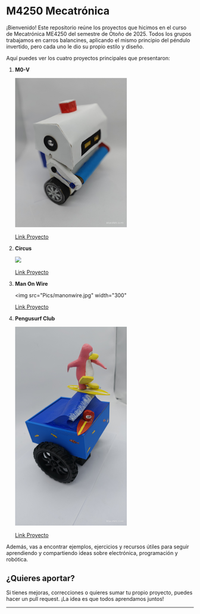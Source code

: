 # M4250 Mecatrónica

¡Bienvenido! Este repositorio reúne los proyectos que hicimos en el curso de Mecatrónica ME4250 del semestre de Otoño de 2025. Todos los grupos trabajamos en carros balancines, aplicando el mismo principio del péndulo invertido, pero cada uno le dio su propio estilo y diseño.

Aquí puedes ver los cuatro proyectos principales que presentaron:

1. **M0-V**
   
   <img src="Pics/mo-v.jpg"  width="300">
   
   [Link Proyecto](https://github.com/CarlosCornejoM/M0-V.git)

2. **Circus**
   
   <img src="Pics/circus.jpg" width="300">

   [Link Proyecto]()

3. **Man On Wire**

   <img src="Pics/manonwire.jpg" width="300"

   [Link Proyecto](https://github.com/julioechavarria/Mecatr-nica---Man-on-the-Wire.git)
   

4. **Pengusurf Club**
   
   <img src="Pics/pengusurf.jpg" width="300">

   [Link Proyecto](https://github.com/201ms/Pengusurf-Club.git)

Además, vas a encontrar ejemplos, ejercicios y recursos útiles para seguir aprendiendo y compartiendo ideas sobre electrónica, programación y robótica.

## ¿Quieres aportar?

Si tienes mejoras, correcciones o quieres sumar tu propio proyecto, puedes hacer un pull request. ¡La idea es que todos aprendamos juntos!

---
